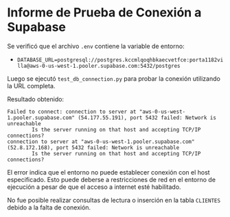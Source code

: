# Informe de Prueba de Conexión a Supabase

Se verificó que el archivo `.env` contiene la variable de entorno:
- `DATABASE_URL=postgresql://postgres.kccmlqoqhbkaecvetfce:porta1182villa@aws-0-us-west-1.pooler.supabase.com:5432/postgres`

Luego se ejecutó `test_db_connection.py` para probar la conexión utilizando la URL completa.

Resultado obtenido:
```
Failed to connect: connection to server at "aws-0-us-west-1.pooler.supabase.com" (54.177.55.191), port 5432 failed: Network is unreachable
        Is the server running on that host and accepting TCP/IP connections?
connection to server at "aws-0-us-west-1.pooler.supabase.com" (52.8.172.168), port 5432 failed: Network is unreachable
        Is the server running on that host and accepting TCP/IP connections?
```

El error indica que el entorno no puede establecer conexión con el host especificado. Esto puede deberse a restricciones de red en el entorno de ejecución a pesar de que el acceso a internet esté habilitado.

No fue posible realizar consultas de lectura o inserción en la tabla `CLIENTES` debido a la falta de conexión.

